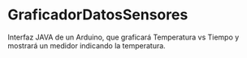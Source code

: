 GraficadorDatosSensores
=======================

Interfaz JAVA de un Arduino, que graficará Temperatura vs Tiempo y mostrará un medidor indicando la temperatura.
